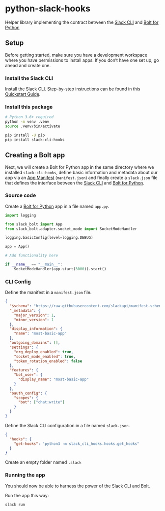 # python-slack-hooks

Helper library implementing the contract between the [Slack CLI](https://api.slack.com/automation/cli) and [Bolt for Python](https://slack.dev/bolt-python/)

## Setup

Before getting started, make sure you have a development workspace where you have permissions to install apps. If you don’t have one set up, go ahead and create one.

### Install the Slack CLI

Install the Slack CLI. Step-by-step instructions can be found in this [Quickstart Guide](https://api.slack.com/automation/cli).

### Install this package

```bash
# Python 3.6+ required
python -m venv .venv
source .venv/bin/activate

pip install -U pip
pip install slack-cli-hooks
```

## Creating a Bolt app

Next, we will create a Bolt for Python app in the same directory where we installed `slack-cli-hooks`, define basic information and metadata about our app via an [App Manifest](https://api.slack.com/reference/manifests) (`manifest.json`) and finally create a `slack.json` file that defines the interface between the [Slack CLI](https://api.slack.com/automation/cli) and [Bolt for Python](https://slack.dev/bolt-python/concepts).

### Source code

Create a [Bolt for Python](https://slack.dev/bolt-python/concepts) app in a file named `app.py`.

```python
import logging

from slack_bolt import App
from slack_bolt.adapter.socket_mode import SocketModeHandler

logging.basicConfig(level=logging.DEBUG)

app = App()

# Add functionality here

if __name__ == "__main__":
    SocketModeHandler(app.start(3000)).start()
```

### CLI Config

Define the manifest in a `manifest.json` file.

```json
{
  "$schema": "https://raw.githubusercontent.com/slackapi/manifest-schema/main/manifest.schema.json",
  "_metadata": {
    "major_version": 1,
    "minor_version": 1
  },
  "display_information": {
    "name": "most-basic-app"
  },
  "outgoing_domains": [],
  "settings": {
    "org_deploy_enabled": true,
    "socket_mode_enabled": true,
    "token_rotation_enabled": false
  },
  "features": {
    "bot_user": {
      "display_name": "most-basic-app"
    }
  },
  "oauth_config": {
    "scopes": {
      "bot": ["chat:write"]
    }
  }
}
```

Define the Slack CLI configuration in a file named `slack.json`.

```json
{
  "hooks": {
    "get-hooks": "python3 -m slack_cli_hooks.hooks.get_hooks"
  }
}
```

Create an empty folder named `.slack`

### Running the app

You should now be able to harness the power of the Slack CLI and Bolt.

Run the app this way:

```zsh
slack run
```
